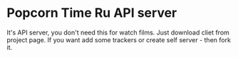 # Popcorn Time Ru API server

It's API server, you don't need this for watch films. Just download cliet from project page.
If you want add some trackers or create self server - then fork it.
